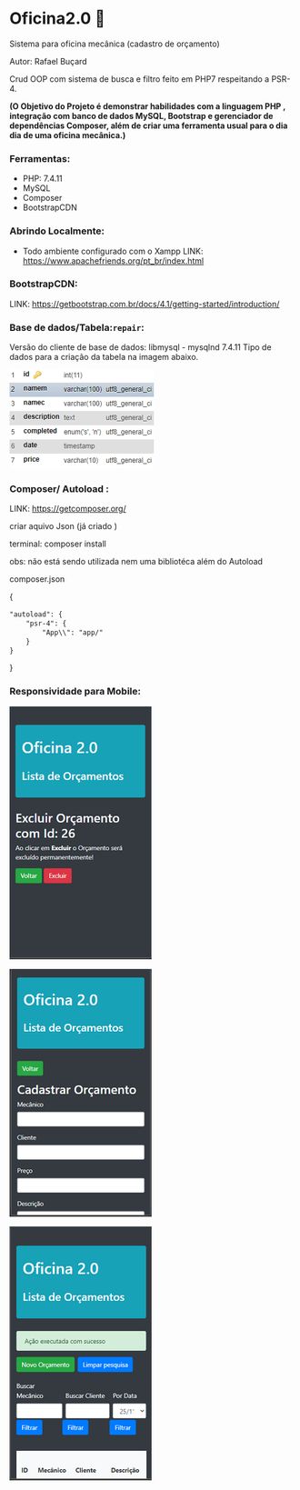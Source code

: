 # Oficina2.0 :wrench:
 Sistema para oficina mecânica (cadastro de orçamento)
 
 Autor: Rafael Buçard 


Crud OOP com sistema de busca e filtro  feito em PHP7 respeitando a PSR-4.  
 
 **(O Objetivo do Projeto é demonstrar habilidades com a linguagem PHP , integração com banco de dados MySQL, Bootstrap e gerenciador de dependências Composer, além de criar uma ferramenta usual para o dia dia de uma oficina mecânica.)**
 
### Ferramentas:
* PHP: 7.4.11
* MySQL
* Composer
* BootstrapCDN
### Abrindo Localmente:
* Todo ambiente configurado com o Xampp
 LINK: https://www.apachefriends.org/pt_br/index.html  
 
   
 ### BootstrapCDN:
 
LINK: https://getbootstrap.com.br/docs/4.1/getting-started/introduction/  

   
 ### Base de dados/Tabela:`repair`:
 
 Versão do cliente de base de dados: libmysql - mysqlnd 7.4.11
 Tipo de dados para a criação da tabela na imagem abaixo.

![alt text](https://github.com/rafaelbucard/oficina2.0/blob/main/img_redme/Tabela.png)  


  
### Composer/ Autoload :

LINK: https://getcomposer.org/


criar aquivo Json (já criado )

terminal:  composer install

obs: não está sendo utilizada nem uma bibliotéca além do Autoload 

composer.json 

{
   
    "autoload": {
        "psr-4": {
            "App\\": "app/"
        }
    }
}

 ### Responsividade para Mobile:
 

![alt text](https://github.com/rafaelbucard/oficina2.0/blob/main/img_redme/delete_id.png)  


![alt text](https://github.com/rafaelbucard/oficina2.0/blob/main/img_redme/mobile_cadastro.png)  


![alt text](https://github.com/rafaelbucard/oficina2.0/blob/main/img_redme/home_table.png)  


